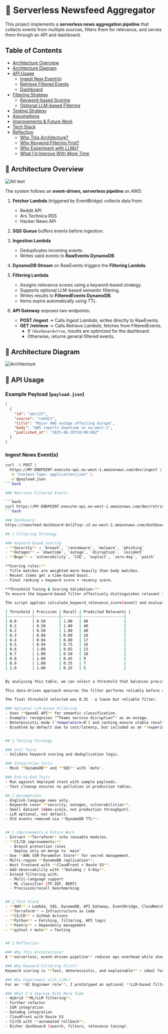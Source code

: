 # 📰 Serverless Newsfeed Aggregator

This project implements a **serverless news aggregation pipeline** that collects events from multiple sources, filters them for relevance, and serves them through an API and dashboard.

## Table of Contents
- [Architecture Overview](#-architecture-overview)
- [Architecture Diagram](#-architecture-diagram)
- [API Usage](#-api-usage)
  - [Ingest New Event(s)](#ingest-news-events)
  - [Retrieve Filtered Events](#retrieve-filtered-events)
  - [Dashboard](#dashboard)
- [Filtering Strategy](#-filtering-strategy)
  - [Keyword-based Scoring](#keyword-based-scoring)
  - [Optional LLM-based Filtering](#optional-llm-based-filtering)
- [Testing Strategy](#-testing-strategy)
- [Assumptions](#-assumptions)
- [Improvements & Future Work](#-improvements--future-work)
- [Tech Stack](#-tech-stack)
- [Reflection](#-reflection)
  - [Why This Architecture?](#why-this-architecture)
  - [Why Keyword Filtering First?](#why-keyword-filtering-first)
  - [Why Experiment with LLMs?](#why-experiment-with-llms)
  - [What I'd Improve With More Time](#what-id-improve-with-more-time)


## 🔹 Architecture Overview

![Alt text](images/diagram.png)

The system follows an **event-driven, serverless pipeline** on AWS:

1. **Fetcher Lambda** (triggered by EventBridge) collects data from:
   - Reddit API  
   - Ars Technica RSS  
   - Hacker News API  

2. **SQS Queue** buffers events before ingestion.

3. **Ingestion Lambda**
   - Deduplicates incoming events.  
   - Writes valid events to **RawEvents DynamoDB**.

4. **DynamoDB Stream** on RawEvents triggers the **Filtering Lambda**.

5. **Filtering Lambda**
   - Assigns relevance scores using a keyword-based strategy.  
   - Supports optional LLM-based semantic filtering.  
   - Writes results to **FilteredEvents DynamoDB**.  
   - Items expire automatically using TTL.

6. **API Gateway** exposes two endpoints:
   - **POST /ingest** → Calls *Ingest Lambda*, writes directly to RawEvents.  
   - **GET /retrieve** → Calls *Retrieve Lambda*, fetches from FilteredEvents.  
     - If `?dashboard=true`, results are optimized for the dashboard.  
     - Otherwise, returns general filtered events.


## 🔹 Architecture Diagram

![Architecture](newsfeed_architecture.png)



## 🔹 API Usage

### Example Payload (`payload.json`)
```json
[
  {
    "id": "abc123",
    "source": "reddit",
    "title": "Major AWS outage affecting Europe",
    "body": "AWS reports downtime in eu-west-1",
    "published_at": "2025-08-20T10:00:00Z"
  }
]
```

### Ingest News Event(s)
```bash
curl -X POST \
  https://MY-ENDPOINT.execute-api.eu-west-1.amazonaws.com/dev/ingest \
  -H "Content-Type: application/json" \
  -d @payload.json
```bash

### Retrieve Filtered Events

```bash
curl https://MY-ENDPOINT.execute-api.eu-west-1.amazonaws.com/dev/retrieve
```bash

### Dashboard 
https://newsfeed-dashboard-8xl2fzqr.s3.eu-west-1.amazonaws.com/dashboard.html

## 🔹 Filtering Strategy

### Keyword-based Scoring
- **Security** → `breach`, `ransomware`, `malware`, `phishing`  
- **Outages** → `downtime`, `outage`, `disruption`, `incident`  
- **Bugs** → `vulnerability`, `CVE`, `exploit`, `zero-day`, `patch`  

**Scoring rules:**
- Title matches are weighted more heavily than body matches.  
- Recent items get a time-based boost.  
- Final ranking = keyword score + recency score.

**Threshold Tuning & Scoring Validation:**
To ensure the keyword-based filter effectively distinguishes relevant from irrelevant events, I ran precision and recall simulations on a synthetic dataset of 40 events (20 relevant, 20 irrelevant).

The script applies calculate_keyword_relevance_score(event) and evaluates precision, recall, and the number of predicted relevant events across multiple thresholds. This helps determine an optimal score threshold for filtering while balancing false positives and false negatives.

| Threshold | Precision | Recall | Predicted Relevants |
|-----------|-----------|--------|-------------------|
| 0.0       | 0.50      | 1.00   | 40                |
| 0.1       | 0.50      | 1.00   | 40                |
| 0.2       | 0.50      | 1.00   | 40                |
| 0.3       | 0.89      | 0.80   | 18                |
| 0.4       | 0.94      | 0.80   | 17                |
| 0.5       | 0.94      | 0.75   | 16                |
| 0.6       | 1.00      | 0.65   | 13                |
| 0.7       | 1.00      | 0.50   | 10                |
| 0.8       | 1.00      | 0.45   | 9                 |
| 0.9       | 1.00      | 0.35   | 7                 |
| 1.0       | 1.00      | 0.25   | 5                 |


By analyzing this table, we can select a threshold that balances precision and recall according to operational priorities—for example, favoring higher recall for critical incident detection or higher precision to reduce false positives.

This data-driven approach ensures the filter performs reliably before adding optional ML/LLM enhancements.

The final threshold selected was 0.35 - a loose but reliable filter.

### Optional LLM-based Filtering
- Uses **OpenAI API** for semantic classification.  
- Example: recognizes *“Teams service disruption”* as an outage.  
- Deterministic mode (`temperature=0`) and caching ensure stable results.  
- Disabled by default due to cost/latency, but included as an **experimental enhancement**.  


## 🔹 Testing Strategy

### Unit Tests
- Validate keyword scoring and deduplication logic.  

### Integration Tests
- Mock **DynamoDB** and **SQS** with `moto`.  

### End-to-End Tests
- Run against deployed stack with sample payloads.  
- Test cleanup ensures no pollution in production tables.  

## 🔹 Assumptions
- English-language news only.  
- Keywords cover **security, outages, vulnerabilities**.  
- Small dataset (demo-scale, not production throughput).  
- LLM optional, not default.  
- Old events removed via **DynamoDB TTL**.  


## 🔹 Improvements & Future Work
- Extract **Terraform** into reusable modules.  
- **CI/CD improvements:**
  - Branch protection rules  
  - Deploy only on merge to `main`  
- Use **AWS SSM Parameter Store** for secret management.  
- Multi-region **DynamoDB replication**.  
- Host frontend with **CloudFront + Route 53**.  
- Add observability with **Datadog / X-Ray**.  
- Extend filtering with:
  - Multi-language support  
  - ML classifier (TF-IDF, BERT)  
  - Precision/recall benchmarking  


## 🔹 Tech Stack
- **AWS** → Lambda, SQS, DynamoDB, API Gateway, EventBridge, CloudWatch  
- **Terraform** → Infrastructure as Code  
- **CI/CD** → GitHub Actions  
- **Python** → Fetching, filtering, API logic  
- **Poetry** → Dependency management  
- **pytest + moto** → Testing  


## 🔹 Reflection

### Why This Architecture?
A **serverless, event-driven pipeline** reduces ops overhead while showcasing AWS event orchestration. Each stage is loosely coupled via **SQS / DynamoDB Streams**, allowing independent scaling and easy future extension.

### Why Keyword Filtering First?
Keyword scoring is **fast, deterministic, and explainable** — ideal for interviews and for incident-related domains where keywords (e.g., *“CVE”*, *“outage”*) strongly indicate relevance.

### Why Experiment with LLMs?
For an **AI Engineer role**, I prototyped an optional **LLM-based filter**. This demonstrates the ability to balance **practical MVPs** with **AI-powered enhancements**, while acknowledging trade-offs like cost and nondeterminism.

### What I'd Improve With More Time
- Hybrid **ML/LLM filtering**.  
- Further refactor
- SSM integration
- Datadog integration
- CloudFront with Route 53  
- CI/CD with **automated rollback**.  
- Richer dashboard (search, filters, relevance tuning).  
